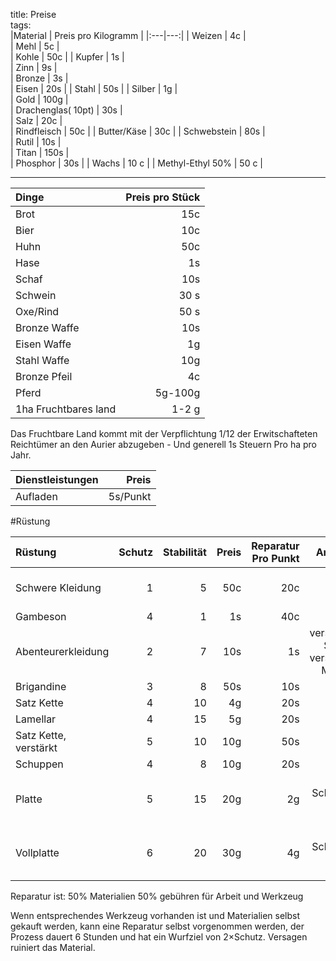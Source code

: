 title: Preise  
tags:   
|Material | Preis pro Kilogramm ||:---|---:|| Weizen | 4c |  | Mehl | 5c |  | Kohle | 50c || Kupfer | 1s |  | Zinn | 9s |  | Bronze | 3s |  | Eisen  | 20s || Stahl  | 50s || Silber | 1g  |  | Gold | 100g |  | Drachenglas( 10pt) | 30s |  | Salz | 20c |  | Rindfleisch | 50c || Butter/Käse | 30c || Schwebstein | 80s |  | Rutil | 10s |  | Titan | 150s |  | Phosphor | 30s || Wachs | 10 c || Methyl-Ethyl 50% | 50 c |---  |Dinge| Preis pro Stück || :---|---:|| Brot| 15c|| Bier| 10c|| Huhn| 50c|| Hase| 1s|| Schaf| 10s|| Schwein| 30 s|| Oxe/Rind| 50 s|| Bronze Waffe| 10s |  | Eisen Waffe| 1g || Stahl Waffe| 10g || Bronze Pfeil| 4c || Pferd | 5g-100g |  | 1ha Fruchtbares land | 1-2 g |  Das Fruchtbare Land kommt mit der Verpflichtung 1/12 der Erwitschafteten Reichtümer an den Aurier abzugeben - Und generell 1s Steuern Pro ha pro Jahr.   |Dienstleistungen | Preis |  | :--- | ---: |  | Aufladen | 5s/Punkt |    #Rüstung  |Rüstung| Schutz | Stabilität | Preis | Reparatur Pro Punkt | Anmerkung |  | :---|---:|---:|---:|---:|---:|   | Schwere Kleidung | 1 | 5 | 50c | 20c | Nicht auf Schutz ausgelegt |   | Gambeson | 4 | 1 | 1s | 40c | |  | Abenteurerkleidung | 2 | 7 | 10s | 1s | verschiedene Schichten, verschiedene Materialien |  | Brigandine | 3 | 8 | 50s | 10s | || Satz Kette | 4 | 10 | 4g | 20s | |  | Lamellar | 4 | 15 | 5g | 20s | || Satz Kette, verstärkt | 5 | 10 | 10g | 50s | |  | Schuppen | 4 | 8 | 10g | 20s | || Platte | 5 | 15 | 20g | 2g | Nimmt Schaden von stumpfen Waffen |  | Vollplatte | 6 | 20 | 30g | 4g | Nimmt Schaden von stumpfen Waffen |  Reparatur ist: 50% Materialien50% gebühren für Arbeit und Werkzeug   Wenn entsprechendes Werkzeug vorhanden ist und Materialien selbst gekauft werden, kann eine Reparatur selbst vorgenommen werden,der Prozess dauert 6 Stunden und hat ein Wurfziel von 2&times;Schutz. Versagen ruiniert das Material.